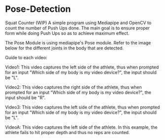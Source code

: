 # Pose-Detection
 Squat Counter (WIP)
A simple program using Mediapipe and OpenCV to count the number of Push Ups done. The main goal is to ensure proper form while doing Push Ups so as to achieve maximum effect.

The Pose Module is using mediapipe's Pose module. Refer to the image below for the different joints in the body that are detected.

Guide to each video:

Video1: This video captures the left side of the athlete, thus when prompted for an input "Which side of my body is my video device?", the input should be "L".

Video2: This video captures the right side of the athlete, thus when prompted for an input "Which side of my body is my video device?", the input should be "R".

Video3: This video captures the left side of the athlete, thus when prompted for an input "Which side of my body is my video device?", the input should be "L".

VideoA: This video captures the left side of the athlete. In this example, the athlete fails to hit proper depth and thus no reps are counted.
